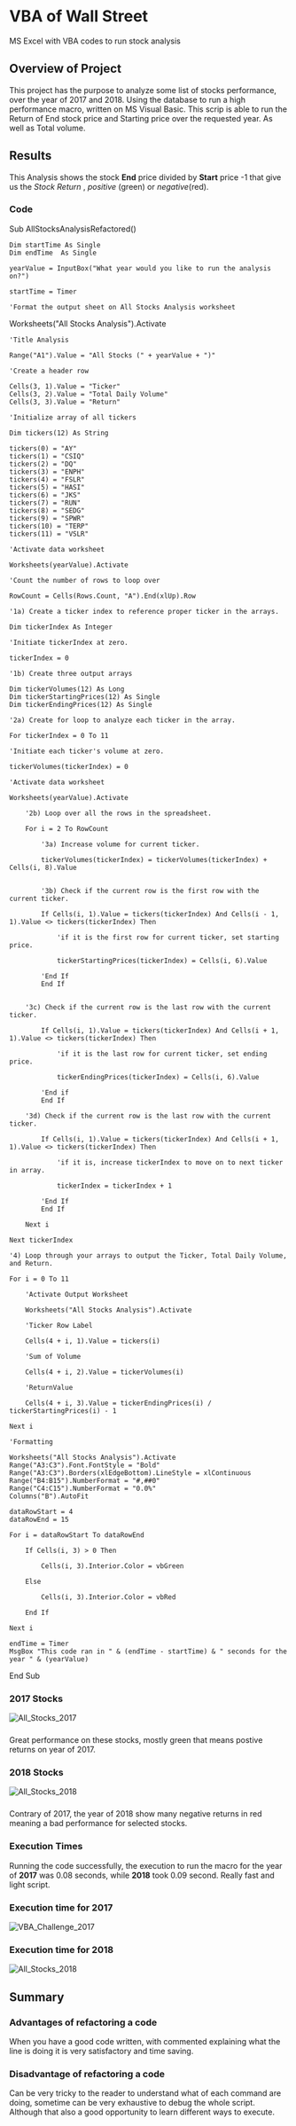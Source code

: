 # VBA of Wall Street
MS Excel with VBA codes to run stock analysis
## Overview of Project
This project has the purpose to analyze some list of stocks performance, over the year of 2017 and 2018. Using the database to run a high performance macro, written on MS Visual Basic. This scrip is able to run the Return of End stock price and Starting price over the requested year. As well as Total volume. 
## Results
This Analysis shows the stock **End** price divided by **Start** price -1 that give us the *Stock Return* , *positive* (green) or *negative*(red).
### Code
Sub AllStocksAnalysisRefactored()   

    Dim startTime As Single
    Dim endTime  As Single

    yearValue = InputBox("What year would you like to run the analysis on?")

    startTime = Timer
    
    'Format the output sheet on All Stocks Analysis worksheet
    
Worksheets("All Stocks Analysis").Activate
    
    'Title Analysis
    
    Range("A1").Value = "All Stocks (" + yearValue + ")"
    
    'Create a header row
    
    Cells(3, 1).Value = "Ticker"
    Cells(3, 2).Value = "Total Daily Volume"
    Cells(3, 3).Value = "Return"

    'Initialize array of all tickers
    
    Dim tickers(12) As String
    
    tickers(0) = "AY"
    tickers(1) = "CSIQ"
    tickers(2) = "DQ"
    tickers(3) = "ENPH"
    tickers(4) = "FSLR"
    tickers(5) = "HASI"
    tickers(6) = "JKS"
    tickers(7) = "RUN"
    tickers(8) = "SEDG"
    tickers(9) = "SPWR"
    tickers(10) = "TERP"
    tickers(11) = "VSLR"
    
    'Activate data worksheet
    
    Worksheets(yearValue).Activate
    
    'Count the number of rows to loop over
    
    RowCount = Cells(Rows.Count, "A").End(xlUp).Row
    
    '1a) Create a ticker index to reference proper ticker in the arrays.
    
    Dim tickerIndex As Integer
    
    'Initiate tickerIndex at zero.
    
    tickerIndex = 0
    
    '1b) Create three output arrays
    
    Dim tickerVolumes(12) As Long
    Dim tickerStartingPrices(12) As Single
    Dim tickerEndingPrices(12) As Single
    
    '2a) Create for loop to analyze each ticker in the array.
    
    For tickerIndex = 0 To 11
    
    'Initiate each ticker's volume at zero.
    
    tickerVolumes(tickerIndex) = 0
    
    'Activate data worksheet
    
    Worksheets(yearValue).Activate
        
        '2b) Loop over all the rows in the spreadsheet.
        
        For i = 2 To RowCount
        
            '3a) Increase volume for current ticker.
            
            tickerVolumes(tickerIndex) = tickerVolumes(tickerIndex) + Cells(i, 8).Value
    
        
            '3b) Check if the current row is the first row with the current ticker.
                    
            If Cells(i, 1).Value = tickers(tickerIndex) And Cells(i - 1, 1).Value <> tickers(tickerIndex) Then
            
                'if it is the first row for current ticker, set starting price.
                
                tickerStartingPrices(tickerIndex) = Cells(i, 6).Value
            
            'End If
            End If
            
            
        '3c) Check if the current row is the last row with the current ticker.

            If Cells(i, 1).Value = tickers(tickerIndex) And Cells(i + 1, 1).Value <> tickers(tickerIndex) Then
            
                'if it is the last row for current ticker, set ending price.
                
                tickerEndingPrices(tickerIndex) = Cells(i, 6).Value
            
            'End if
            End If
            
        '3d) Check if the current row is the last row with the current ticker.
        
            If Cells(i, 1).Value = tickers(tickerIndex) And Cells(i + 1, 1).Value <> tickers(tickerIndex) Then
                
                'if it is, increase tickerIndex to move on to next ticker in array.
                
                tickerIndex = tickerIndex + 1
            
            'End If
            End If
    
        Next i
        
    Next tickerIndex
    
    '4) Loop through your arrays to output the Ticker, Total Daily Volume, and Return.
    
    For i = 0 To 11
        
        'Activate Output Worksheet
        
        Worksheets("All Stocks Analysis").Activate
        
        'Ticker Row Label
        
        Cells(4 + i, 1).Value = tickers(i)
        
        'Sum of Volume
        
        Cells(4 + i, 2).Value = tickerVolumes(i)
        
        'ReturnValue
        
        Cells(4 + i, 3).Value = tickerEndingPrices(i) / tickerStartingPrices(i) - 1
            
    Next i
    
    'Formatting
    
    Worksheets("All Stocks Analysis").Activate
    Range("A3:C3").Font.FontStyle = "Bold"
    Range("A3:C3").Borders(xlEdgeBottom).LineStyle = xlContinuous
    Range("B4:B15").NumberFormat = "#,##0"
    Range("C4:C15").NumberFormat = "0.0%"
    Columns("B").AutoFit

    dataRowStart = 4
    dataRowEnd = 15

    For i = dataRowStart To dataRowEnd
        
        If Cells(i, 3) > 0 Then
            
            Cells(i, 3).Interior.Color = vbGreen
            
        Else
        
            Cells(i, 3).Interior.Color = vbRed
            
        End If
        
    Next i
 
    endTime = Timer
    MsgBox "This code ran in " & (endTime - startTime) & " seconds for the year " & (yearValue)

End Sub

### 2017 Stocks
![All_Stocks_2017](https://user-images.githubusercontent.com/92833805/140678309-1741aee4-7f1d-411f-ae9e-6e0acb6868dc.png)
###
Great performance on these stocks, mostly green that means postive returns on year of 2017.
### 2018 Stocks
![All_Stocks_2018](https://user-images.githubusercontent.com/92833805/140678417-378b79ff-a866-42c8-8d18-26b34d41e05e.png)
###
Contrary of 2017, the year of 2018 show many negative returns in red meaning a bad performance for selected stocks.
### Execution Times
Running the code successfully, the execution to run the macro for the year of **2017** was 0.08 seconds, while **2018** took 0.09 second. Really fast and light script.
### Execution time for 2017
![VBA_Challenge_2017](https://user-images.githubusercontent.com/92833805/140678369-91eedd6c-cd6a-4e3a-9bcb-6c04780b2ccb.png)
### Execution time for 2018 
![All_Stocks_2018](https://user-images.githubusercontent.com/92833805/140678491-40629f97-d317-4ae5-a49c-def3d72638d9.png)

## Summary
### Advantages of refactoring a code
When you have a good code written, with commented explaining what the line is doing it is very satisfactory and time saving.
### Disadvantage of refactoring a code
Can be very tricky to the reader to understand what of each command are doing, sometime can be very exhaustive to debug the whole script. Although that also a good opportunity to learn different ways to execute.
